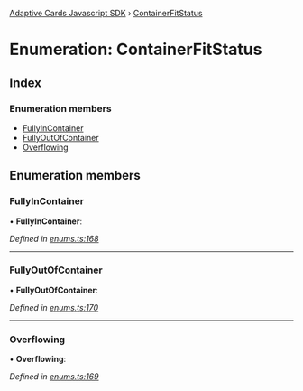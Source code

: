 [Adaptive Cards Javascript SDK](../README.md) › [ContainerFitStatus](containerfitstatus.md)

# Enumeration: ContainerFitStatus

## Index

### Enumeration members

* [FullyInContainer](containerfitstatus.md#fullyincontainer)
* [FullyOutOfContainer](containerfitstatus.md#fullyoutofcontainer)
* [Overflowing](containerfitstatus.md#overflowing)

## Enumeration members

###  FullyInContainer

• **FullyInContainer**:

*Defined in [enums.ts:168](https://github.com/microsoft/AdaptiveCards/blob/a61c5fd56/source/nodejs/adaptivecards/src/enums.ts#L168)*

___

###  FullyOutOfContainer

• **FullyOutOfContainer**:

*Defined in [enums.ts:170](https://github.com/microsoft/AdaptiveCards/blob/a61c5fd56/source/nodejs/adaptivecards/src/enums.ts#L170)*

___

###  Overflowing

• **Overflowing**:

*Defined in [enums.ts:169](https://github.com/microsoft/AdaptiveCards/blob/a61c5fd56/source/nodejs/adaptivecards/src/enums.ts#L169)*
